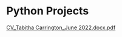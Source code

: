 # Python Projects
[CV_Tabitha Carrington_June 2022.docx.pdf](https://github.com/T4bb/python_projects/files/8987198/CV_Tabitha.Carrington_June.2022.docx.pdf)
